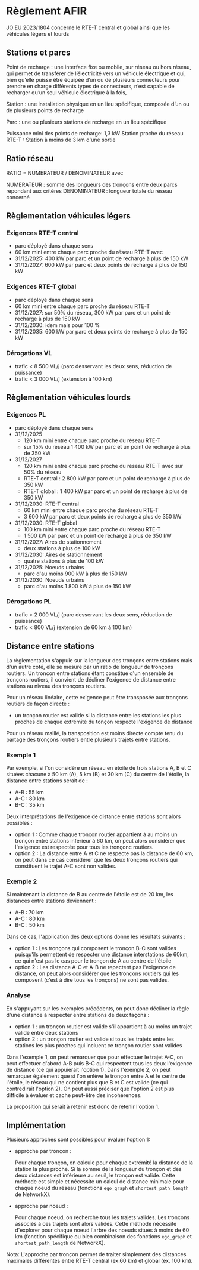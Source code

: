 # Règlement AFIR

JO EU 2023/1804
concerne le RTE-T central et global ainsi que les véhicules légers et lourds

## Stations et parcs

Point de recharge : une interface fixe ou mobile, sur réseau ou hors réseau, qui permet de transférer de l’électricité vers un véhicule électrique et qui, bien qu’elle puisse être équipée d’un ou de plusieurs connecteurs pour prendre en charge différents types de connecteurs, n’est capable de recharger qu’un seul véhicule électrique à la fois,

Station : une installation physique en un lieu spécifique, composée d’un ou de plusieurs points de recharge

Parc : une ou plusieurs stations de recharge en un lieu spécifique

Puissance mini des points de recharge: 1,3 kW
Station proche du réseau RTE-T : Station à moins de 3 km d'une sortie

## Ratio réseau

RATIO = NUMERATEUR / DENOMINATEUR avec

NUMERATEUR : somme des longueurs des tronçons entre deux parcs répondant aux critères
DENOMINATEUR : longueur totale du réseau concerné

## Règlementation véhicules légers

### Exigences RTE-T central

- parc déployé dans chaque sens
- 60 km mini entre chaque parc proche du réseau RTE-T avec
- 31/12/2025: 400 kW par parc et un point de recharge à plus de 150 kW 
- 31/12/2027: 600 kW par parc et deux points de recharge à plus de 150 kW

### Exigences RTE-T global

- parc déployé dans chaque sens
- 60 km mini entre chaque parc proche du réseau RTE-T
- 31/12/2027: sur 50% du réseau, 300 kW par parc et un point de recharge à plus de 150 kW 
- 31/12/2030: idem mais pour 100 %
- 31/12/2035: 600 kW par parc et deux points de recharge à plus de 150 kW

### Dérogations VL

- trafic < 8 500 VL/j (parc desservant les deux sens, réduction de puissance)
- trafic < 3 000 VL/j (extension à 100 km)

## Règlementation véhicules lourds

### Exigences PL

- parc déployé dans chaque sens
- 31/12/2025
  - 120 km mini entre chaque parc proche du réseau RTE-T
  - sur 15% du réseau 1 400 kW par parc et un point de recharge à plus de 350 kW 
- 31/12/2027
  - 120 km mini entre chaque parc proche du réseau RTE-T avec sur 50% du réseau
  - RTE-T central : 2 800 kW par parc et un point de recharge à plus de 350 kW 
  - RTE-T global : 1 400 kW par parc et un point de recharge à plus de 350 kW 
- 31/12/2030: RTE-T central
  - 60 km mini entre chaque parc proche du réseau RTE-T
  - 3 600 kW par parc et deux points de recharge à plus de 350 kW 
- 31/12/2030: RTE-T global
  - 100 km mini entre chaque parc proche du réseau RTE-T
  - 1 500 kW par parc et un point de recharge à plus de 350 kW 
- 31/12/2027: Aires de stationnement
  - deux stations à plus de 100 kW
- 31/12/2030: Aires de stationnement
  - quatre stations à plus de 100 kW
- 31/12/2025: Noeuds urbains
  - parc d'au moins 900 kW à plus de 150 kW
- 31/12/2030: Noeuds urbains
  - parc d'au moins 1 800 kW à plus de 150 kW

### Dérogations PL

- trafic < 2 000 VL/j (parc desservant les deux sens, réduction de puissance)
- trafic < 800 VL/j (extension de 60 km à 100 km)

## Distance entre stations

La règlementation s'appuie sur la longueur des tronçons entre stations mais d'un autre coté, elle se mesure par un ratio de longueur de tronçons routiers.
Un tronçon entre stations étant constitué d'un ensemble de tronçons routiers, il convient de décliner l'exigence de distance entre stations au niveau des tronçons routiers.

Pour un réseau linéaire, cette exigence peut être transposée aux tronçons routiers de façon directe :

- un tronçon routier est valide si la distance entre les stations les plus proches de chaque extrémité du tonçon respecte l'exigence de distance

Pour un réseau maillé, la transposition est moins directe compte tenu du partage des tronçons routiers entre plusieurs trajets entre stations.

### Exemple 1

Par exemple, si l'on considère un réseau en étoile de trois stations A, B et C situées chacune à 50 km (A), 5 km (B) et 30 km (C) du centre de l'étoile, la distance entre stations serait de :

- A-B : 55 km
- A-C : 80 km
- B-C : 35 km

Deux interprétations de l'exigence de distance entre stations sont alors possibles :

- option 1 : Comme chaque tronçon routier appartient à au moins un tronçon entre stations inférieur à 60 km, on peut alors considérer que l'exigence est respectée pour tous les tronçonc routiers.
- option 2 : La distance entre A et C ne respecte pas la distance de 60 km, on peut dans ce cas considérer que les deux tronçons routiers qui constituent le trajet A-C sont non valides.

### Exemple 2

Si maintenant la distance de B au centre de l'étoile est de 20 km, les distances entre stations deviennent :

- A-B : 70 km
- A-C : 80 km
- B-C : 50 km

Dans ce cas, l'application des deux options donne les résultats suivants :

- option 1 : Les tronçons qui composent le tronçon B-C sont valides puisqu'ils permettent de respecter une distance interstations de 60km, ce qui n'est pas le cas pour le tronçon de A au centre de l'étoile
- option 2 : Les distance A-C et A-B ne repectent pas l'exigence de distance, on peut alors considérer que les tronçons routiers qui les composent (c'est à dire tous les tronçons) ne sont pas valides.

### Analyse

En s'appuyant sur les exemples précédents, on peut donc décliner la règle d'une distance à respecter entre stations de deux façons :

- option 1 : un tronçon routier est valide s'il appartient à au moins un trajet valide entre deux stations
- option 2 : un tronçon routier est valide si tous les trajets entre les stations les plus proches qui incluent ce tronçon routier sont valides

Dans l'exemple 1, on peut remarquer que pour effectuer le trajet A-C, on peut effectuer d'abord A-B puis B-C qui respectent tous les deux l'exigence de distance (ce qui appuierait l'option 1).
Dans l'exemple 2, on peut remarquer également que si l'on enlève le tronçon entre A et le centre de l'étoile, le réseau qui ne contient plus que B et C est valide (ce qui contredirait l'option 2).
On peut aussi préciser que l'option 2 est plus difficile à évaluer et cache peut-être des incohérences.

La proposition qui serait à retenir est donc de retenir l'option 1.

## Implémentation

Plusieurs approches sont possibles pour évaluer l'option 1:

- approche par tronçon :

  Pour chaque tronçon, on calcule pour chaque extrémité la distance de la station la plus proche. Si la somme de la longueur du tronçon et des deux distances est inférieure au seuil, le tronçon est valide.
  Cette méthode est simple et nécessite un calcul de distance minimale pour chaque noeud du réseau (fonctions `ego_graph` et `shortest_path_length` de NetworkX).

- approche par noeud :

  Pour chaque noeud, on recherche tous les trajets valides. Les tronçons associés à ces trajets sont alors validés.
  Cette méthode nécessite d'explorer pour chaque noeud l'arbre des noeuds situés à moins de 60 km (fonction spécifique ou bien combinaison des fonctions `ego_graph` et `shortest_path_length` de NetworkX).

Nota: L'approche par tronçon permet de traiter simplement des distances maximales différentes entre RTE-T central (ex.60 km) et global (ex. 100 km).
